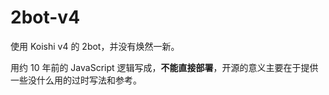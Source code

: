 # 2bot-v4

使用 Koishi v4 的 2bot，并没有焕然一新。

用约 10 年前的 JavaScript 逻辑写成，**不能直接部署**，开源的意义主要在于提供一些没什么用的过时写法和参考。